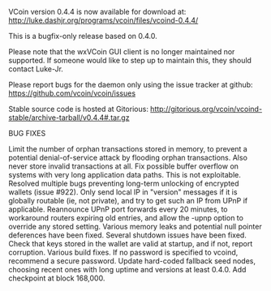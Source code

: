 VCoin version 0.4.4 is now available for download at:
http://luke.dashjr.org/programs/vcoin/files/vcoind-0.4.4/

This is a bugfix-only release based on 0.4.0.

Please note that the wxVCoin GUI client is no longer maintained nor supported. If someone would like to step up to maintain this, they should contact Luke-Jr.

Please report bugs for the daemon only using the issue tracker at github:
https://github.com/vcoin/vcoin/issues

Stable source code is hosted at Gitorious:
http://gitorious.org/vcoin/vcoind-stable/archive-tarball/v0.4.4#.tar.gz

BUG FIXES

Limit the number of orphan transactions stored in memory, to prevent a potential denial-of-service attack by flooding orphan transactions. Also never store invalid transactions at all.
Fix possible buffer overflow on systems with very long application data paths. This is not exploitable.
Resolved multiple bugs preventing long-term unlocking of encrypted wallets (issue #922).
Only send local IP in "version" messages if it is globally routable (ie, not private), and try to get such an IP from UPnP if applicable.
Reannounce UPnP port forwards every 20 minutes, to workaround routers expiring old entries, and allow the -upnp option to override any stored setting.
Various memory leaks and potential null pointer deferences have been
fixed.
Several shutdown issues have been fixed.
Check that keys stored in the wallet are valid at startup, and if not,
report corruption.
Various build fixes.
If no password is specified to vcoind, recommend a secure password.
Update hard-coded fallback seed nodes, choosing recent ones with long uptime and versions at least 0.4.0.
Add checkpoint at block 168,000.

